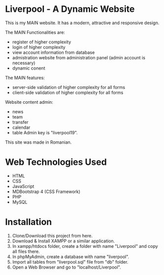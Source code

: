 # Liverpool - A Dynamic Website
This is my MAIN website. It has a modern, attractive and responsive design. 

The MAIN Functionalities are:
* register of higher complexity
* login of higher complexity
* view account information from database
* admistration website from administration panel (admin account is necessary)
* dynamic conent

The MAIN features:
* server-side validation of higher complexity for all forms
* client-side validation of higher complexity for all forms

Website content admin:
* news
* team
* transfer
* calendar
* table
Admin key is "liverpool19".

This site was made in Romanian.
# Web Technologies Used
* HTML
* CSS
* JavaScript 
* MDBootstrap 4 (CSS Framework)
* PHP
* MySQL
# Installation
1. Clone/Download this project from here.
2. Download & Install XAMPP or a similar application.
3. In xampp/htdocs folder, create a folder with name "Liverpool" and copy all files there.
4. In phpMyAdmin, create a database with name "liverpool".
5. Import all tables from "liverpool.sql" file from "db" folder.
6. Open a Web Browser and go to "localhost/Liverpool".

